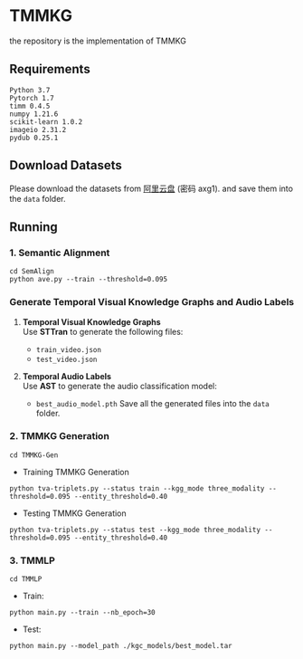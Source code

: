 # TMMKG
the repository is the implementation of TMMKG
## Requirements
```
Python 3.7
Pytorch 1.7
timm 0.4.5
numpy 1.21.6
scikit-learn 1.0.2
imageio 2.31.2
pydub 0.25.1
```
## Download Datasets
Please download the datasets from [阿里云盘](https://www.alipan.com/s/rud3C1BD396) (密码 axg1). and save them into the `data` folder.
## Running
### 1. Semantic Alignment
```
cd SemAlign
python ave.py --train --threshold=0.095
```

### Generate Temporal Visual Knowledge Graphs and Audio Labels
1. **Temporal Visual Knowledge Graphs**  
   Use **STTran** to generate the following files:
   - `train_video.json`
   - `test_video.json`

2. **Temporal Audio Labels**  
   Use **AST** to generate the audio classification model:
   - `best_audio_model.pth`
Save all the generated files into the `data` folder.

### 2. TMMKG Generation
```
cd TMMKG-Gen
```
* Training TMMKG Generation
```
python tva-triplets.py --status train --kgg_mode three_modality --threshold=0.095 --entity_threshold=0.40
```
* Testing TMMKG Generation
```
python tva-triplets.py --status test --kgg_mode three_modality --threshold=0.095 --entity_threshold=0.40
```
### 3. TMMLP
```
cd TMMLP
```
* Train:
```
python main.py --train --nb_epoch=30
```
* Test:
```
python main.py --model_path ./kgc_models/best_model.tar
```

